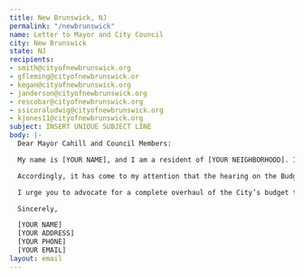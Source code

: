 ```yaml
---
title: New Brunswick, NJ
permalink: "/newbrunswick"
name: Letter to Mayor and City Council
city: New Brunswick
state: NJ
recipients:
- smith@cityofnewbrunswick.org
- gfleming@cityofnewbrunswick.or
- kegan@cityofnewbrunswick.org
- janderson@cityofnewbrunswick.org
- rescobar@cityofnewbrunswick.org
- ssicoraludwig@cityofnewbrunswick.org
- kjones11@cityofnewbrunswick.org
subject: INSERT UNIQUE SUBJECT LINE
body: |-
  Dear Mayor Cahill and Council Members:

  My name is [YOUR NAME], and I am a resident of [YOUR NEIGHBORHOOD]. In light of the urgent movement for black lives happening across our nation, I am writing to urge you to advocate for a meaningful reallocation of the City's expenditures away from policing and towards social programs and resources that support housing, jobs, education, health care, child care, and other critical community needs. As the tragic 2011 shooting of Barry Deloatch shows, police violence against Black people is very much an urgent problem in New Brunswick.

  Accordingly, it has come to my attention that the hearing on the Budget and Tax Resolution for fiscal year 2020 will be held on July 15. At $20,181,528 total, an increase from 2019, the City’s amended 2020 budget for policing dwarfs its other appropriations. For example, the allocation for health and human services does not even reach $500,000. This is egregious, particularly in light of the global pandemic - New Brunswick has one of the highest case counts of COVID-19. New Brunswick’s population is 14.6% African American and 50.1% Hispanic/Latino, and 34.2% of its residents are in poverty. Given that racial inequities persist throughout the nation, and that police have proven to be a dire public health threat for Black Americans, it is unconscionable to continue to fund police at these disproportionate levels while starving social programs.

  I urge you to advocate for a complete overhaul of the City’s budget that directs at least [INSERT AMOUNT] away from policing. All over the country, American citizens are calling for budgets that truly represent the people’s needs. In a global pandemic, it is all the more critical to invest funds in areas like health, youth services, and other social programs. I urge you to revise the FY 2020 budget to reflect the demands of New Brunswick’s residents - ideally with participation of those residents in the budget creation - and show that the City of New Brunswick is committed to a vision of true public safety, one that reduces and eliminates harm for everyone.

  Sincerely,

  [YOUR NAME]
  [YOUR ADDRESS]
  [YOUR PHONE]
  [YOUR EMAIL]
layout: email
---
```


